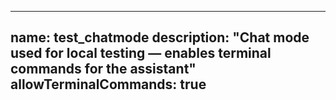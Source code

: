 
---
name: test_chatmode
description: "Chat mode used for local testing — enables terminal commands for the assistant"
allowTerminalCommands: true
---

